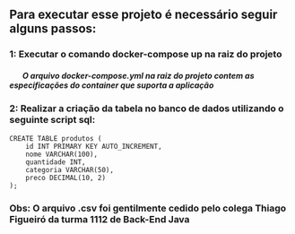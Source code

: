 ## Para executar esse projeto é necessário seguir alguns passos:

### 1: Executar o comando docker-compose up na raiz do projeto
#####  &nbsp;&nbsp;&nbsp;&nbsp;&nbsp;&nbsp; O arquivo docker-compose.yml na raiz do projeto contem as especificações do container que suporta a aplicação

### 2: Realizar a criação da tabela no banco de dados utilizando o seguinte script sql:
    CREATE TABLE produtos (
        id INT PRIMARY KEY AUTO_INCREMENT,
        nome VARCHAR(100),
        quantidade INT,
        categoria VARCHAR(50),
        preco DECIMAL(10, 2)
    );

### Obs: O arquivo .csv foi gentilmente cedido pelo colega Thiago Figueiró da turma 1112 de Back-End Java